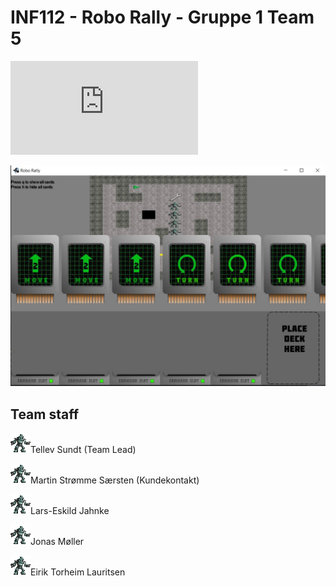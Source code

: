 # INF112 - Robo Rally - Gruppe 1 Team 5
![alt text](http://img.dafont.com/preview.php?text=Binary+Bois&amp;ttf=doctor_glitch0&amp;ext=2&amp;size=55&amp;psize=m&amp;y=60)

![alt text](Deliverables/screenshot.JPG)


## Team staff
![alt text](resources/robot1.png)Tellev Sundt (Team Lead) 

![alt text](resources/robot1.png)Martin Strømme Særsten (Kundekontakt)

![alt text](resources/robot1.png)Lars-Eskild Jahnke

![alt text](resources/robot1.png)Jonas Møller

![alt text](resources/robot1.png)Eirik Torheim Lauritsen

